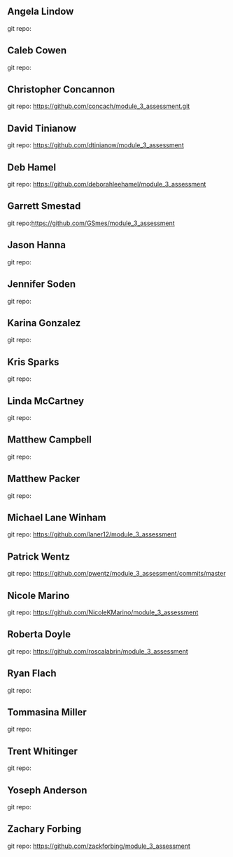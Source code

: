 ## Angela Lindow
git repo:

## Caleb Cowen
git repo:

## Christopher Concannon
git repo: https://github.com/concach/module_3_assessment.git

## David Tinianow
git repo: https://github.com/dtinianow/module_3_assessment

## Deb Hamel
git repo: https://github.com/deborahleehamel/module_3_assessment

## Garrett Smestad
git repo:https://github.com/GSmes/module_3_assessment

## Jason Hanna
git repo:

## Jennifer Soden
git repo:

## Karina Gonzalez
git repo:

## Kris Sparks
git repo:

## Linda McCartney
git repo:

## Matthew Campbell
git repo:

## Matthew Packer
git repo:

## Michael Lane Winham
git repo: https://github.com/laner12/module_3_assessment

## Patrick Wentz
git repo: https://github.com/pwentz/module_3_assessment/commits/master

## Nicole Marino
git repo: https://github.com/NicoleKMarino/module_3_assessment

## Roberta Doyle
git repo: https://github.com/roscalabrin/module_3_assessment

## Ryan Flach
git repo:

## Tommasina Miller
git repo:

## Trent Whitinger
git repo:

## Yoseph Anderson
git repo:

## Zachary Forbing
git repo: https://github.com/zackforbing/module_3_assessment
